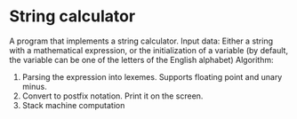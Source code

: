 # String calculator
  A program that implements a string calculator.
    Input data:
    Either a string with a mathematical expression, or the initialization of a variable (by default, the variable can be one of the letters of the English alphabet)
    Algorithm:
  1. Parsing the expression into lexemes. Supports floating point and unary minus.
  2. Convert to postfix notation. Print it on the screen.
  3. Stack machine computation
